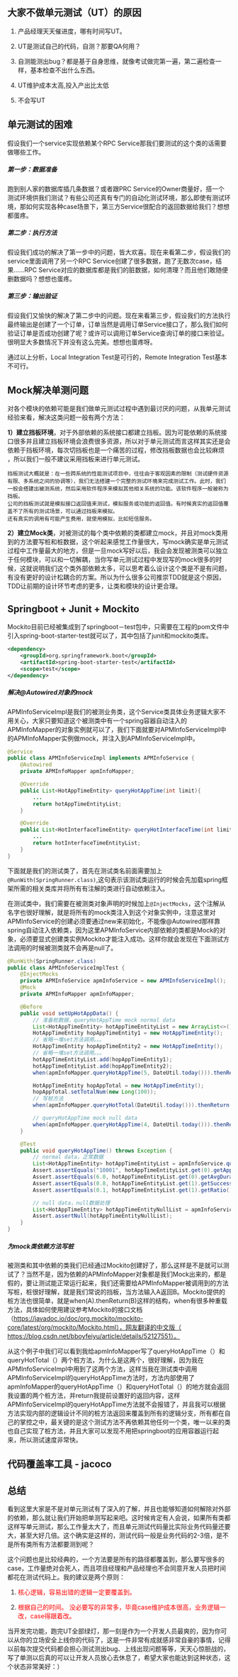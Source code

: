 ## 大家不做单元测试（UT）的原因

1. 产品经理天天催进度，哪有时间写UT。

2. UT是测试自己的代码，自测？那要QA何用？

3. 自测能测出bug？都是基于自身思维，就像考试做完第一遍，第二遍检查一样，基本检查不出什么东西。

4. UT维护成本太高,投入产出比太低

5. 不会写UT

## 单元测试的困难

假设我们一个service实现依赖某个RPC Service那我们要测试的这个类的话需要做哪些工作。

##### 第一步：数据准备

跑到别人家的数据库插几条数据？或者跟PRC Service的Owner商量好，搭一个测试环境供我们测试？有些公司还真有专门的自动化测试环境，那么即使有测试环境，那如何实现各种case场景下，第三方Service很配合的返回数据给我们？想想都蛋疼。

##### 第二步：执行方法

假设我们成功的解决了第一步中的问题，皆大欢喜。现在来看第二步，假设我们的service里面调用了另一个RPC Service创建了很多数据，跑了无数次case，结果......RPC Service对应的数据库都是我们的脏数据，如何清理？而且他们敢随便删数据吗？想想也蛋疼。

##### 第三步：输出验证

假设我们又愉快的解决了第二步中的问题。现在来看第三步，假设我们的方法执行最终输出是创建了一个订单，订单当然是调用订单Service接口了，那么我们如何验证订单是否成功创建了呢？或许可以调用订单Service查询订单的接口来验证。很明显大多数情况下并没有这么完美。想想也蛋疼呀。

通过以上分析，Local Integration Test是可行的，Remote Integration Test基本不可行。

## Mock解决单测问题

对各个模块的依赖可能是我们做单元测试过程中遇到最讨厌的问题，从我单元测试经验来看，解决这类问题一般有两个方法：

**1）建立挡板环境**，对于外部依赖的系统接口都建立挡板。因为可能依赖的系统接口很多并且建立挡板环境会浪费很多资源，所以对于单元测试而言这样其实还是会依赖于挡板环境，每次切挡板也是一个痛苦的过程，修改挡板数据也会比较麻烦 ，所以我们一般不建议采用挡板来进行单元测试。

```
挡板测试大概就是：在一些跨系统的性能测试项目中，往往由于客观因素的限制（测试硬件资源有限、多系统之间的协调等），我们无法搭建一个完整的测试环境来完成测试工作。此时，我们一般会搭建出被测系统，然后采用软件程序来模拟其他相关系统的功能。该软件程序一般被称为挡板。
公司的挡板测试就是模拟接口返回值来测试，模拟服务或功能的返回值。有时候真实的返回值覆盖不了所有的测试场景，可以通过挡板来模拟。
还有真实的调用有可能产生费用，就使用模拟，比如短信服务。
```

**2）建立Mock类**，对被测试的每个类中依赖的类都建立mock，并且对mock类用到的方法要写桩和桩数据，这个听起来感觉工作量很大，写mock确实是单元测试过程中工作量最大的地方，但是一旦mock写好以后，我会会发现被测类可以独立于任何模块，可以和一切解耦，当你写单元测试过程中发现写的mock很多的时候，这就说明我们这个类外部依赖太多，可以思考着么设计这个类是不是有问题，有没有更好的设计松耦合的方案。所以为什么很多公司推崇TDD就是这个原因，TDD让前期的设计环节考虑的更多，让类和模块的设计更合理。

## Springboot + Junit + Mockito

Mockito目前已经被集成到了springboot－test包中，只需要在工程的pom文件中引入spring-boot-starter-test就可以了，其中包括了junit和mockito类库。

```xml
<dependency>
    <groupId>org.springframework.boot</groupId>
    <artifactId>spring-boot-starter-test</artifactId>
    <scope>test</scope>
</dependency>
```

##### 解决@Autowired对象的mock

APMInfoServiceImpl是我们的被测业务类，这个Service类具体业务逻辑大家不用关心，大家只要知道这个被测类中有一个spring容器自动注入的APMInfoMapper的对象实例就可以了，我们下面就要对APMInfoServiceImpl中的APMInfoMapper实例做mock，并注入到APMInfoServiceImpl中。

```java
@Service
public class APMInfoServiceImpl implements APMInfoService {
    @Autowired
    private APMInfoMapper apmInfoMapper;

    @Override
    public List<HotAppTimeEntity> queryHotAppTime(int limit){
        ...
        return hotAppTimeEntityList;
    }

    @Override
    public List<HotInterfaceTimeEntity> queryHotInterfaceTime(int limit) {
        ...
        return hotInterfaceTimeEntityList;
    }
}
```

下面就是我们的测试类了，首先在测试类名前面需要加上 `@RunWith(SpringRunner.class)`,这句表示该测试类运行的时候会先加载spring框架所需的相关类库并将所有有注解的类进行自动依赖注入。

在测试类中，我们需要在被测类对象声明的时候加上`@InjectMocks`，这个注解从名字也很好理解，就是将所有的mock类注入到这个对象实例中，注意这里对APMInfoService的创建必须要通过new来初始化，不能像@Autowired那样靠spring自动注入依赖类，因为这里APMInfoService内部依赖的类都是Mock的对象，必须要显式创建类实例Mockito才能注入成功。这样你就会发现在下面测试方法调用的时候被测类就不会再是null了。

```java
@RunWith(SpringRunner.class)
public class APMInfoServiceImplTest {
    @InjectMocks
    private APMInfoService apmInfoService = new APMInfoServiceImpl();
    @Mock
    private APMInfoMapper apmInfoMapper;

    @Before
    public void setUpHotAppData() {
        // 准备桩数据，queryHotAppTime mock normal data
        List<HotAppTimeEntity> hotAppTimeEntityList = new ArrayList<>();
        HotAppTimeEntity hopAppTimeEntity1 = new HotAppTimeEntity();
        // 省略一堆set方法调用。。。
        HotAppTimeEntity hopAppTimeEntity2 = new HotAppTimeEntity();
        // 省略一堆set方法调用。。。
        hotAppTimeEntityList.add(hopAppTimeEntity1);
        hotAppTimeEntityList.add(hopAppTimeEntity2);
        when(apmInfoMapper.queryHotAppTime(5, DateUtil.today())).thenReturn(hotAppTimeEntityList);

        HotAppTimeEntity hopAppTotal = new HotAppTimeEntity();
        hopAppTotal.setTotalNum(new Long(100));
        // 写桩方法
        when(apmInfoMapper.queryHotTotal(DateUtil.today())).thenReturn(hopAppTotal);

        // queryHotAppTime mock null data
        when(apmInfoMapper.queryHotAppTime(4, DateUtil.today())).thenReturn(null);
    }

    @Test
    public void queryHotAppTime() throws Exception {
        // normal data，正常数据
        List<HotAppTimeEntity> hotAppTimeEntityList = apmInfoService.queryHotAppTime(5);
        Assert.assertEquals("10001", hotAppTimeEntityList.get(0).getAppID());
        Assert.assertEquals(6.0, hotAppTimeEntityList.get(0).getAvgDuration(), 0.0000);
        Assert.assertEquals(0.8, hotAppTimeEntityList.get(1).getSuccessRate(), 0.0000);
        Assert.assertEquals(0.1, hotAppTimeEntityList.get(1).getRatio(), 0.0000);

        // null data，null数据处理
        List<HotAppTimeEntity> hotAppTimeEntityNullList = apmInfoService.queryHotAppTime(4);
        Assert.assertNull(hotAppTimeEntityNullList);
    }
}
```

##### 为mock类依赖方法写桩

被测类和其中依赖的类我们已经通过Mockito创建好了，那么这样是不是就可以测试了？当然不是，因为依赖的APMInfoMapper对象都是我们Mock出来的，都是假的，要让测试能正常运行起来，我们还需要给APMInfoMapper被调用到的方法写桩，桩很好理解，就是我们常说的挡板，当方法输入A返回B。Mockito提供的桩方法也很简单，就是when(A).thenReturn(B)这样的结构，when有很多种重载方法，具体如何使用建议参考Mockito的接口文档（https://javadoc.io/doc/org.mockito/mockito-core/latest/org/mockito/Mockito.html），网友翻译的中文版（ https://blog.csdn.net/bboyfeiyu/article/details/52127551）。

从这个例子中我们可以看到我给apmInfoMapper写了queryHotAppTime（）和queryHotTotal（）两个桩方法，为什么是这两个，很好理解，因为我在APMInfoServiceImpl中用到了这两个方法，这样当我在测试类中调用APMInfoServiceImpl的queryHotAppTime方法时，方法内部使用了apmInfoMapper的queryHotAppTime（）和queryHotTotal（）的地方就会返回我设置的两个桩方法，并return我提前设置好的返回内容，这样APMInfoServiceImpl的queryHotAppTime方法就不会报错了，并且我可以根据方法实现内部的逻辑设计不同的桩方法返回来覆盖到所有的逻辑分支，所有都在自己的掌控之中，最关键的是这个测试方法不再依赖其他任何一个类，唯一以来的类也自己实现了桩方法，并且大家可以发现不用把springboot的应用容器运行起来，所以测试速度非常快。

## 代码覆盖率工具 - jacoco



## 总结

看到这里大家是不是对单元测试有了深入的了解，并且也能够知道如何解除对外部的依赖，那么就让我们开始把单测写起来吧。这时候肯定有人会说，如果所有类都这样写单元测试，那么工作量太大了，而且单元测试代码量比实际业务代码量还要大，甚至大好几倍。这个确实是这样的，测试代码一般是业务代码的2-3倍，是不是所有类所有方法都要测到呢？

这个问题也是比较经典的，一个方法要是所有的路径都覆盖到，那么要写很多的case，工作量绝对会死人，而且项目经理和产品经理也不会同意开发人员把时间都花在测试代码上。我的建议是两个原则：

1. <font color="red">核心逻辑，容易出错的逻辑一定要覆盖到。</font>

2. <font color="red">根据自己的时间。 没必要写的非常多，毕竟case维护成本很高，业务逻辑一改，case得跟着改。</font>

当开发完功能，跑完UT全部绿灯，那一刻是作为一个开发人员最爽的，因为你可以从你的立场安全上线你的代码了，这是一件非常有成就感非常自豪的事情，记得以前每次提交代码都会担心测试测出bug、上线出现问题等等，天天心惊胆战的，写了单测以后真的可以让开发人员放心去休息了，希望大家也能达到这种状态，这个状态非常美好：）